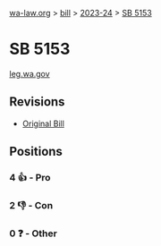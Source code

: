 [wa-law.org](/) > [bill](/bill/) > [2023-24](/bill/2023-24/) > [SB 5153](/bill/2023-24/sb/5153/)

# SB 5153
[leg.wa.gov](https://app.leg.wa.gov/billsummary?BillNumber=5153&Year=2023&Initiative=false)

## Revisions
* [Original Bill](1/)

## Positions
### 4 👍 - Pro

### 2 👎 - Con

### 0 ❓ - Other
